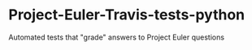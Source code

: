 # Project-Euler-Travis-tests-python
Automated tests that "grade" answers to Project Euler questions
